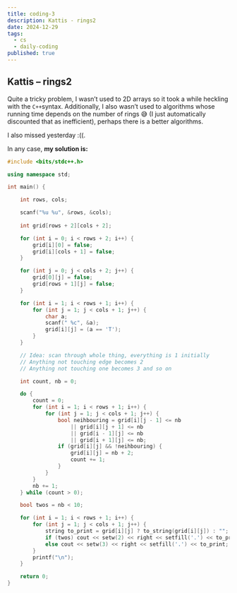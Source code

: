 ```yaml
---
title: coding-3
description: Kattis - rings2
date: 2024-12-29
tags:
  - cs
  - daily-coding
published: true
---
```

## Kattis – rings2
Quite a tricky problem, I wasn’t used to 2D arrays so it took a while heckling with the `C++`syntax. Additionally, I also wasn’t used to algorithms whose running time depends on the number of rings 😅 (I just automatically discounted that as inefficient), perhaps there is a better algorithms.

I also missed yesterday :((.

In any case, **my solution is:**
```cpp
#include <bits/stdc++.h>

using namespace std;

int main() {

    int rows, cols;

    scanf("%u %u", &rows, &cols);
    
    int grid[rows + 2][cols + 2];

    for (int i = 0; i < rows + 2; i++) {
        grid[i][0] = false;
        grid[i][cols + 1] = false;
    }

    for (int j = 0; j < cols + 2; j++) {
        grid[0][j] = false;
        grid[rows + 1][j] = false;
    }

    for (int i = 1; i < rows + 1; i++) {
        for (int j = 1; j < cols + 1; j++) {
            char a;
            scanf(" %c", &a);
            grid[i][j] = (a == 'T');
        }
    }

    // Idea: scan through whole thing, everything is 1 initially
    // Anything not touching edge becomes 2
    // Anything not touching one becomes 3 and so on

    int count, nb = 0;

    do {
        count = 0;
        for (int i = 1; i < rows + 1; i++) {
            for (int j = 1; j < cols + 1; j++) {
                bool neihbouring = grid[i][j - 1] <= nb 
	                || grid[i][j + 1] <= nb 
	                || grid[i - 1][j] <= nb 
	                || grid[i + 1][j] <= nb;
                if (grid[i][j] && !neihbouring) {
                    grid[i][j] = nb + 2;
                    count += 1;
                }
            }
        }
        nb += 1;
    } while (count > 0);

    bool twos = nb < 10;

    for (int i = 1; i < rows + 1; i++) {
        for (int j = 1; j < cols + 1; j++) {
            string to_print = grid[i][j] ? to_string(grid[i][j]) : "";
            if (twos) cout << setw(2) << right << setfill('.') << to_print;
            else cout << setw(3) << right << setfill('.') << to_print;
        }
        printf("\n");
    }

    return 0;
}
```